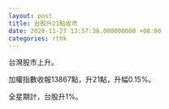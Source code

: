 ```yaml
---
layout: post
title: 台股升21點收市
date: 2020-11-27 13:57:38.000000000 +08:00
categories: rthk
---
```


台灣股市上升。

加權指數收報13867點，升21點，升幅0.15%。

全星期計，台股升1%。
